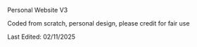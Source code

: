 Personal Website V3

Coded from scratch, personal design, please credit for fair use

Last Edited: 02/11/2025
